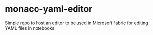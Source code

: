 # monaco-yaml-editor

Simple repo to host an editor to be used in Microsoft Fabric for editing YAML files in notebooks.